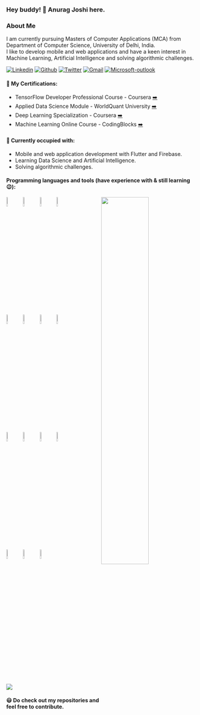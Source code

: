 ### Hey buddy! 👋 Anurag Joshi here.

### About Me

I am currently pursuing Masters of Computer Applications (MCA) from Department of Computer Science, University of Delhi, India.  
I like to develop mobile and web applications and have a keen interest in Machine Learning, Artificial Intelligence and solving algorithmic challenges.

[![Linkedin](https://img.shields.io/badge/-LinkedIn-blue?style=flat&logo=Linkedin&logoColor=white)](https://www.linkedin.com/in/anurag-joshi-0581a9127/)
[![Github](https://img.shields.io/badge/-Github-000?style=flat&logo=Github&logoColor=white)](https://github.com/anuragjoshi3519)
[![Twitter](https://img.shields.io/badge/-Twitter-blue?style=flat&logo=Twitter&logoColor=white)](https://twitter.com/anurag_jo)
[![Gmail](https://img.shields.io/badge/-Gmail-red?style=flat&logo=Gmail&logoColor=white)](mailto:anuragjoshi.mca19.du@gmail.com)
[![Microsoft-outlook](https://img.shields.io/badge/Microsoft%20Outlook-0078D4?logo=microsoft-outlook&logoColor=white&style=flat)](mailto:anurag_joshi@outlook.com)

#### :page_facing_up: My Certifications:
- TensorFlow Developer Professional Course - Coursera [:arrow_right:](https://www.coursera.org/account/accomplishments/specialization/certificate/T735KV2VCKPM)
- Applied Data Science Module - WorldQuant University [:arrow_right:](https://wqu.thedataincubator.com/certificate/5418037578563584_full)
- Deep Learning Specialization - Coursera [:arrow_right:](https://www.coursera.org/account/accomplishments/specialization/ACYY3LNGQT6W)
- Machine Learning Online Course - CodingBlocks [:arrow_right:](https://online.codingblocks.com/app/certificates/CBOL-24061-c9cd)

#### 🌱 Currently occupied with:
- Mobile and web application development with Flutter and Firebase.
- Learning Data Science and Artificial Intelligence.
- Solving algorithmic challenges.

#### Programming languages and tools (have experience with & still learning :wink:): 
<p>
	<img width="50%" align="right" src="https://github-readme-stats.vercel.app/api?username=anuragjoshi3519&show_icons=true&hide_border=true" />

<code><img width="8%" src="https://www.vectorlogo.zone/logos/python/python-ar21.svg"></code>
<code><img width="8%" src="https://www.vectorlogo.zone/logos/dartlang/dartlang-ar21.svg"></code>
<code><img width="8%" src="https://www.vectorlogo.zone/logos/java/java-ar21.svg"></code>
<code><img width="8%" src="https://www.vectorlogo.zone/logos/pocoo_flask/pocoo_flask-ar21.svg"></code>
<br />
<code><img width="8%" src="https://www.vectorlogo.zone/logos/tensorflow/tensorflow-ar21.svg"></code>
<code><img width="8%" src="https://www.vectorlogo.zone/logos/mysql/mysql-ar21.svg"></code>
<code><img width="8%" src="https://www.vectorlogo.zone/logos/visualstudio_code/visualstudio_code-ar21.svg"></code>
<code><img width="8%" src="https://www.vectorlogo.zone/logos/reactjs/reactjs-ar21.svg"></code>
<br />
<code><img width="8%" src="https://www.vectorlogo.zone/logos/electronjs/electronjs-ar21.svg"></code>
<code><img width="8%" src="https://www.vectorlogo.zone/logos/google_cloud/google_cloud-ar21.svg"></code>
<code><img width="8%" src="https://www.vectorlogo.zone/logos/docker/docker-ar21.svg"></code>
<code><img width="8%" src="https://www.vectorlogo.zone/logos/git-scm/git-scm-ar21.svg"></code>
<br />
<code><img width="8%" src="https://www.vectorlogo.zone/logos/jupyter/jupyter-ar21.svg"></code>
<code><img width="8%" src="https://www.vectorlogo.zone/logos/nodejs/nodejs-ar21.svg"></code>
<code><img width="8%" src="https://www.vectorlogo.zone/logos/gnu_bash/gnu_bash-ar21.svg"></code>

</p>
<br/>

![](https://komarev.com/ghpvc/?username=anuragjoshi3519&color=green)

#### :smiley: Do check out my repositories and feel free to contribute.
